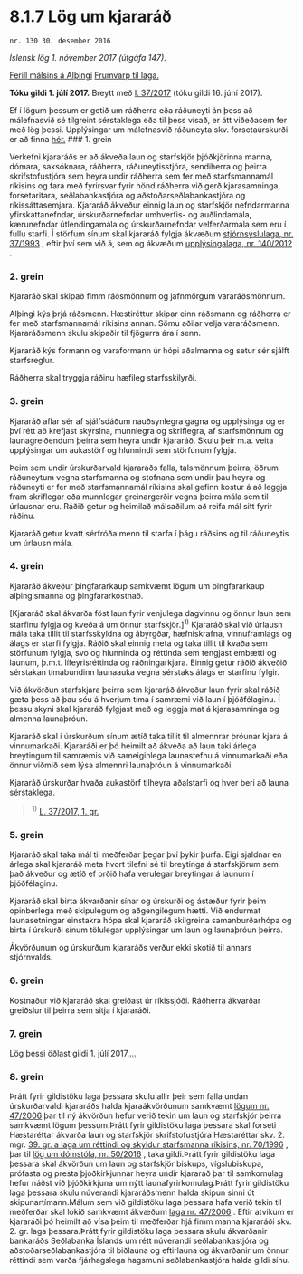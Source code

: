 # 8.1.7 Lög um kjararáð

`nr. 130 30. desember 2016`

_Íslensk lög 1. nóvember 2017 (útgáfa 147)._

[Ferill málsins á Alþingi](https://www.althingi.is/thingstorf/thingmalalistar-eftir-thingum/ferill/?ltg=146&mnr=7)
[Frumvarp til laga.](https://www.althingi.is/altext/146/s/0007.html)

**Tóku gildi 1. júlí 2017.**
Breytt með
[l. 37/2017](https://althingi.is/altext/stjt/2017.037.html) (tóku gildi 16. júní 2017).

Ef í lögum þessum er getið um ráðherra eða ráðuneyti án þess að málefnasvið sé tilgreint sérstaklega eða til þess vísað, er átt viðeðasem fer með lög þessi. Upplýsingar um málefnasvið ráðuneyta skv. forsetaúrskurði er að finna [hér.](2017015.md) ### 1. grein



Verkefni kjararáðs er að ákveða laun og starfskjör þjóðkjörinna manna, dómara, saksóknara, ráðherra, ráðuneytisstjóra, sendiherra og þeirra skrifstofustjóra sem heyra undir ráðherra sem fer með starfsmannamál ríkisins og fara með fyrirsvar fyrir hönd ráðherra við gerð kjarasamninga, forsetaritara, seðlabankastjóra og aðstoðarseðlabankastjóra og ríkissáttasemjara. Kjararáð ákveður einnig laun og starfskjör nefndarmanna yfirskattanefndar, úrskurðarnefndar umhverfis- og auðlindamála, kærunefndar útlendingamála og úrskurðarnefndar velferðarmála sem eru í fullu starfi. Í störfum sínum skal kjararáð fylgja ákvæðum [stjórnsýslulaga, nr. 37/1993](1993037.md) , eftir því sem við á, sem og ákvæðum [upplýsingalaga, nr. 140/2012](2012140.md) .

### 2. grein



Kjararáð skal skipað fimm ráðsmönnum og jafnmörgum vararáðsmönnum.

Alþingi kýs þrjá ráðsmenn. Hæstiréttur skipar einn ráðsmann og ráðherra er fer með starfsmannamál ríkisins annan. Sömu aðilar velja vararáðsmenn. Kjararáðsmenn skulu skipaðir til fjögurra ára í senn.

Kjararáð kýs formann og varaformann úr hópi aðalmanna og setur sér sjálft starfsreglur.

Ráðherra skal tryggja ráðinu hæfileg starfsskilyrði.

### 3. grein



Kjararáð aflar sér af sjálfsdáðum nauðsynlegra gagna og upplýsinga og er því rétt að krefjast skýrslna, munnlegra og skriflegra, af starfsmönnum og launagreiðendum þeirra sem heyra undir kjararáð. Skulu þeir m.a. veita upplýsingar um aukastörf og hlunnindi sem störfunum fylgja.

Þeim sem undir úrskurðarvald kjararáðs falla, talsmönnum þeirra, öðrum ráðuneytum vegna starfsmanna og stofnana sem undir þau heyra og ráðuneyti er fer með starfsmannamál ríkisins skal gefinn kostur á að leggja fram skriflegar eða munnlegar greinargerðir vegna þeirra mála sem til úrlausnar eru. Ráðið getur og heimilað málsaðilum að reifa mál sitt fyrir ráðinu.

Kjararáð getur kvatt sérfróða menn til starfa í þágu ráðsins og til ráðuneytis um úrlausn mála.

### 4. grein



Kjararáð ákveður þingfararkaup samkvæmt lögum um þingfararkaup alþingismanna og þingfararkostnað.

[Kjararáð skal ákvarða föst laun fyrir venjulega dagvinnu og önnur laun sem starfinu fylgja og kveða á um önnur starfskjör.]<sup>1)</sup> Kjararáð skal við úrlausn mála taka tillit til starfsskyldna og ábyrgðar, hæfniskrafna, vinnuframlags og álags er starfi fylgja. Ráðið skal einnig meta og taka tillit til kvaða sem störfunum fylgja, svo og hlunninda og réttinda sem tengjast embætti og launum, þ.m.t. lífeyrisréttinda og ráðningarkjara. Einnig getur ráðið ákveðið sérstakan tímabundinn launaauka vegna sérstaks álags er starfinu fylgir.

Við ákvörðun starfskjara þeirra sem kjararáð ákveður laun fyrir skal ráðið gæta þess að þau séu á hverjum tíma í samræmi við laun í þjóðfélaginu. Í þessu skyni skal kjararáð fylgjast með og leggja mat á kjarasamninga og almenna launaþróun.

Kjararáð skal í úrskurðum sínum ætíð taka tillit til almennrar þróunar kjara á vinnumarkaði. Kjararáði er þó heimilt að ákveða að laun taki árlega breytingum til samræmis við sameiginlega launastefnu á vinnumarkaði eða önnur viðmið sem lýsa almennri launaþróun á vinnumarkaði.

Kjararáð úrskurðar hvaða aukastörf tilheyra aðalstarfi og hver beri að launa sérstaklega.

> <sup>1)</sup> [L. 37/2017, 1. gr.](https://althingi.is/altext/stjt/2017.037.html)

### 5. grein



Kjararáð skal taka mál til meðferðar þegar því þykir þurfa. Eigi sjaldnar en árlega skal kjararáð meta hvort tilefni sé til breytinga á starfskjörum sem það ákveður og ætíð ef orðið hafa verulegar breytingar á launum í þjóðfélaginu.

Kjararáð skal birta ákvarðanir sínar og úrskurði og ástæður fyrir þeim opinberlega með skipulegum og aðgengilegum hætti. Við endurmat launasetningar einstakra hópa skal kjararáð skilgreina samanburðarhópa og birta í úrskurði sínum tölulegar upplýsingar um laun og launaþróun þeirra.

Ákvörðunum og úrskurðum kjararáðs verður ekki skotið til annars stjórnvalds.

### 6. grein



Kostnaður við kjararáð skal greiðast úr ríkissjóði. Ráðherra ákvarðar greiðslur til þeirra sem sitja í kjararáði.

### 7. grein



Lög þessi öðlast gildi 1. júlí 2017.[…](https://www.althingi.is/lagasafn/leidbeiningar/)

### 8. grein

Þrátt fyrir gildistöku laga þessara skulu allir þeir sem falla undan úrskurðarvaldi kjararáðs halda kjaraákvörðunum samkvæmt [lögum nr. 47/2006](2006047.md) þar til ný ákvörðun hefur verið tekin um laun og starfskjör þeirra samkvæmt lögum þessum.Þrátt fyrir gildistöku laga þessara skal forseti Hæstaréttar ákvarða laun og starfskjör skrifstofustjóra Hæstaréttar skv. 2. mgr. [39. gr. a laga um réttindi og skyldur starfsmanna ríkisins, nr. 70/1996](1996070.md#G39a) , þar til [lög um dómstóla, nr. 50/2016](2016050.md) , taka gildi.Þrátt fyrir gildistöku laga þessara skal ákvörðun um laun og starfskjör biskups, vígslubiskupa, prófasta og presta þjóðkirkjunnar heyra undir kjararáð þar til samkomulag hefur náðst við þjóðkirkjuna um nýtt launafyrirkomulag.Þrátt fyrir gildistöku laga þessara skulu núverandi kjararáðsmenn halda skipun sinni út skipunartímann.Málum sem við gildistöku laga þessara hafa verið tekin til meðferðar skal lokið samkvæmt ákvæðum [laga nr. 47/2006](2006047.md) . Eftir atvikum er kjararáði þó heimilt að vísa þeim til meðferðar hjá fimm manna kjararáði skv. 2. gr. laga þessara.Þrátt fyrir gildistöku laga þessara skulu ákvarðanir bankaráðs Seðlabanka Íslands um rétt núverandi seðlabankastjóra og aðstoðarseðlabankastjóra til biðlauna og eftirlauna og ákvarðanir um önnur réttindi sem varða fjárhagslega hagsmuni seðlabankastjóra halda gildi sínu.
